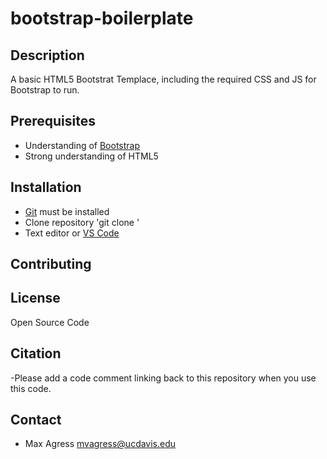 # bootstrap-boilerplate

## Description
A basic HTML5 Bootstrat Templace, including the required CSS and JS for Bootstrap to run.

## Prerequisites
- Understanding of [Bootstrap](https://getbootstrap.com/)
- Strong understanding of HTML5

## Installation
- [Git](https://git-scm.com/) must be installed
- Clone repository 'git clone <repo>'
- Text editor or [VS Code](https://code.visualstudio.com/)

## Contributing

## License
Open Source Code

## Citation
-Please add a code comment linking back to this repository when you use this code.

## Contact
- Max Agress mvagress@ucdavis.edu
